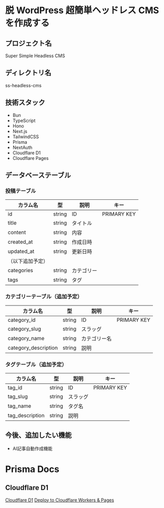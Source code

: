 # 脱 WordPress 超簡単ヘッドレス CMS を作成する

## プロジェクト名

Super Simple Headless CMS

## ディレクトリ名

ss-headless-cms

## 技術スタック

- Bun
- TypeScript
- Hono
- Next.js
- TailwindCSS
- Prisma
- NextAuth
- Cloudflare D1
- Cloudflare Pages

## データベーステーブル

### 投稿テーブル

| カラム名         | 型     | 説明       | キー        |
| ---------------- | ------ | ---------- | ----------- |
| id               | string | ID         | PRIMARY KEY |
| title            | string | タイトル   |             |
| content          | string | 内容       |             |
| created_at       | string | 作成日時   |             |
| updated_at       | string | 更新日時   |             |
| （以下追加予定） |
| categories       | string | カテゴリー |             |
| tags             | string | タグ       |             |

### カテゴリーテーブル（追加予定）

| カラム名             | 型     | 説明         | キー        |
| -------------------- | ------ | ------------ | ----------- |
| category_id          | string | ID           | PRIMARY KEY |
| category_slug        | string | スラッグ     |             |
| category_name        | string | カテゴリー名 |             |
| category_description | string | 説明         |             |

### タグテーブル（追加予定）

| カラム名        | 型     | 説明     | キー        |
| --------------- | ------ | -------- | ----------- |
| tag_id          | string | ID       | PRIMARY KEY |
| tag_slug        | string | スラッグ |             |
| tag_name        | string | タグ名   |             |
| tag_description | string | 説明     |             |

## 今後、追加したい機能

- AI記事自動作成機能

# Prisma Docs

## Cloudflare D1

[Cloudflare D1](https://www.prisma.io/docs/orm/overview/databases/cloudflare-d1)
[Deploy to Cloudflare Workers & Pages](https://www.prisma.io/docs/orm/prisma-client/deployment/edge/deploy-to-cloudflare#cloudflare-d1)
